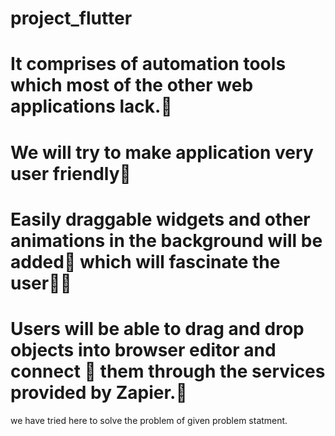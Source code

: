 # project_flutter
# It comprises of automation tools which most of the other web applications lack.
# We will try to make application very user friendly
# Easily draggable widgets and other animations in the background will be added    which will fascinate the user
# Users will be able to drag and drop objects into browser editor and connect      them through the services provided by Zapier.
we have tried here to solve the problem of given problem statment.
